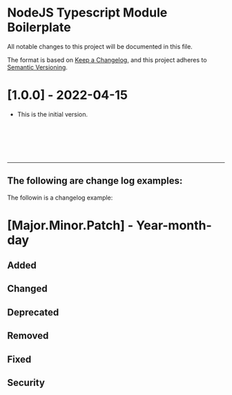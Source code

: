 # NodeJS Typescript Module Boilerplate

All notable changes to this project will be documented in this file.

The format is based on [Keep a Changelog](https://keepachangelog.com/en/1.0.0/), and this project adheres to [Semantic Versioning](https://semver.org/spec/v2.0.0.html).

# [1.0.0] - 2022-04-15

* This is the initial version.


&nbsp;

&nbsp;
---

---

## The following are change log examples:

The followin is a changelog example:

# [Major.Minor.Patch] - Year-month-day
## Added

## Changed

## Deprecated

## Removed

## Fixed

## Security
